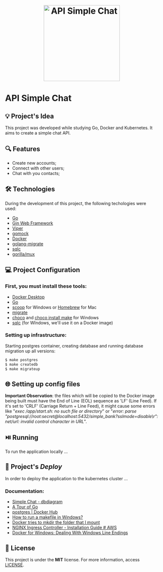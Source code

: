 <h1 align="center"><img alt="API Simple Chat" title="API Simple Chat" src="https://go.dev/images/go-logo-blue.svg" width="250" /></h1>

# API Simple Chat

## 💡 Project's Idea

This project was developed while studying Go, Docker and Kubernetes. It aims to create a simple chat API.

## 🔍 Features

* Create new accounts;
* Connect with other users;
* Chat with you contacts;

## 🛠 Technologies

During the development of this project, the following techologies were used:

- [Go](https://go.dev/)
- [Gin Web Framework](https://github.com/gin-gonic/gin)
- [Viper](https://github.com/spf13/viper)
- [gomock](https://github.com/golang/mock)
- [Docker](https://www.docker.com/)
- [golang-migrate](https://github.com/golang-migrate/migrate/tree/master/cmd/migrate)
- [sqlc](https://sqlc.dev/)
- [gorilla/mux](https://github.com/gorilla/mux)

## 💻 Project Configuration

### First, you must install these tools:

- [Docker Desktop](https://www.docker.com/products/docker-desktop/)
- [Go](https://go.dev/dl/)
- [scoop](https://scoop.sh/) for Windows or [Homebrew](https://brew.sh/) for Mac
- [migrate](https://github.com/golang-migrate/migrate/tree/master/cmd/migrate)
- [choco](https://chocolatey.org/install) and [choco install make](https://stackoverflow.com/questions/2532234/how-to-run-a-makefile-in-windows) for Windows
- [sqlc](https://docs.sqlc.dev/en/stable/overview/install.html) (for WIndows, we'll use it on a Docker image)

### Setting up infrastructure:

Starting postgres container, creating database and running database migration up all versions:

```bash
$ make postgres
$ make createdb
$ make migrateup
```

## 🌐 Setting up config files

**Important Observation**: the files which will be copied to the Docker image being built must have the End of Line (EOL) sequence as 'LF' (Line Feed). If it's set to 'CRLF' (Carriage Return + Line Feed), it might cause some errors like "*exec /app/start.sh: no such file or directory*" or "*error: parse "postgresql://root:secret@localhost:5432/simple_bank?sslmode=disable\r": net/url: invalid control character in URL*".

## ⏯️ Running

To run the application locally ...

## 🔨 Project's *Deploy*

In order to deploy the application to the kubernetes cluster ...

### Documentation:
* [Simple Chat - dbdiagram](https://dbdiagram.io/d/64b579c002bd1c4a5e37de43)
* [A Tour of Go](https://go.dev/tour/welcome/1)
* [postgres | Docker Hub](https://hub.docker.com/_/postgres)
* [How to run a makefile in Windows?](https://stackoverflow.com/questions/2532234/how-to-run-a-makefile-in-windows)
* [Docker tries to mkdir the folder that I mount](https://stackoverflow.com/questions/50817985/docker-tries-to-mkdir-the-folder-that-i-mount)
* [NGINX Ingress Controller - Installation Guide # AWS](https://kubernetes.github.io/ingress-nginx/deploy/#aws)
* [Docker for Windows: Dealing With Windows Line Endings](https://willi.am/blog/2016/08/11/docker-for-windows-dealing-with-windows-line-endings/)

## 📄 License

This project is under the **MIT** license. For more information, access [LICENSE](./LICENSE).
